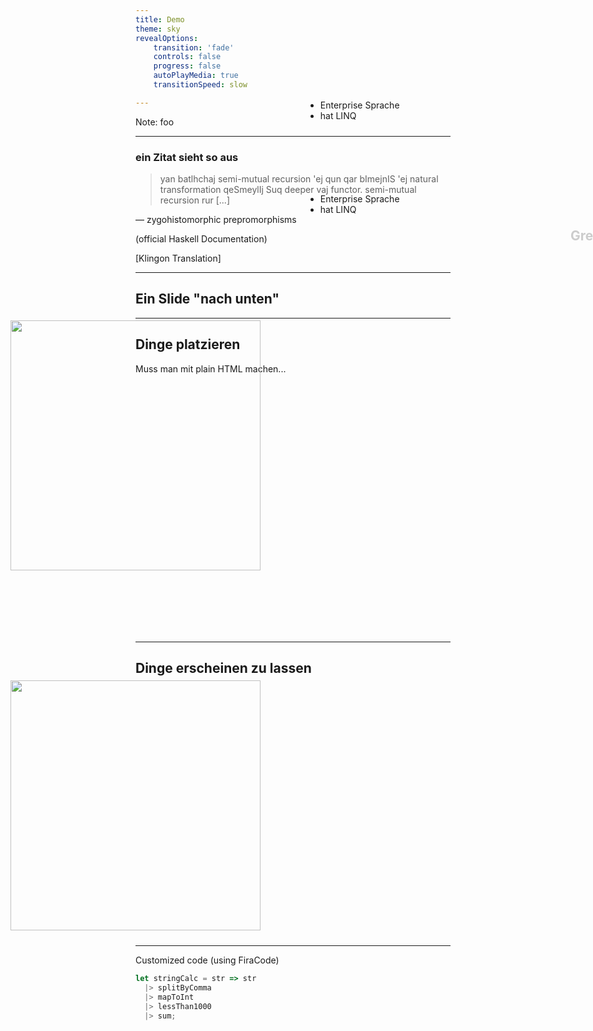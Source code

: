 ```yaml
---
title: Demo
theme: sky
revealOptions:
    transition: 'fade'
    controls: false
    progress: false
    autoPlayMedia: true
    transitionSpeed: slow

---
```

<!-- .slide: data-background="images/age.png" -->

<h2 style="position: absolute; top: 390px; right: -150px; color: #ccc; text-transform: none;">Greatest Talk ever</h2>

<p style="position: absolute; top: 470px; right: -145px; color: #ccc; text-transform: none; text-align: right" class="my-shadow">@foo</p>
<p style="position: absolute; top: 520px; right: -145px; color: #ccc; text-transform: none; text-align: right" class="my-shadow">@bar<br/>Your Company</p>

Note:
foo

---
### ein Zitat sieht so aus

> yan batlhchaj semi-mutual recursion 'ej qun qar bImejnIS 'ej natural transformation qeSmeylIj Suq deeper vaj functor. semi-mutual recursion rur [...]

&mdash; zygohistomorphic prepromorphisms

(official Haskell Documentation)

[Klingon Translation]  <!-- .element: class="fragment" -->

---

## Ein Slide "nach unten"

----

## Dinge platzieren
 
Muss man mit plain HTML machen...

<img src="images/Csharp_Logo.png" class="borderless" style="position: relative; top: -100px; left: -200px; height: 400px">

<ul class="" style="position: absolute; top: 200px; left: 500px; height: 1000px">
  <li>Enterprise Sprache</li>
  <li>hat LINQ</li>
</ul>

----

## Dinge erscheinen zu lassen

<img src="images/Csharp_Logo.png" class="borderless fragment" style="position: relative; top: -10px; left: -200px; height: 400px">

<ul class="fragment" style="position: absolute; top: 350px; left: 500px; height: 1000px">
  <li>Enterprise Sprache</li>
  <li>hat LINQ</li>
</ul>

---

Customized code (using FiraCode)

```javascript
let stringCalc = str => str
  |> splitByComma
  |> mapToInt
  |> lessThan1000
  |> sum;
```
